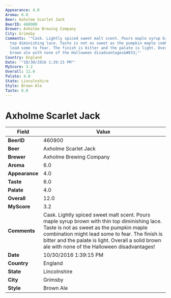 ```yaml
---
Appearance: 4.0
Aroma: 6.0
Beer: Axholme Scarlet Jack
BeerID: 460900
Brewer: Axholme Brewing Company
City: Grimsby
Comments: '"Cask. Lightly spiced sweet malt scent. Pours maple syrup brown with thin
  top diminishing lace. Taste is not as sweet as the pumpkin maple combination might
  lead some to fear. The finish is bitter and the palate is light. Overall a solid
  brown ale with none of the Halloween disadvantages&#033;"'
Country: England
Date: '"10/30/2016 1:39:15 PM"'
MyScore: 3.2
Overall: 12.0
Palate: 4.0
State: Lincolnshire
Style: Brown Ale
Taste: 6.0
---
```


# Axholme Scarlet Jack

| Field         | Value |
|---------------|-------|
| **BeerID** | 460900 |
| **Beer** | Axholme Scarlet Jack |
| **Brewer** | Axholme Brewing Company |
| **Aroma** | 6.0 |
| **Appearance** | 4.0 |
| **Taste** | 6.0 |
| **Palate** | 4.0 |
| **Overall** | 12.0 |
| **MyScore** | 3.2 |
| **Comments** | Cask. Lightly spiced sweet malt scent. Pours maple syrup brown with thin top diminishing lace. Taste is not as sweet as the pumpkin maple combination might lead some to fear. The finish is bitter and the palate is light. Overall a solid brown ale with none of the Halloween disadvantages&#033; |
| **Date** | 10/30/2016 1:39:15 PM |
| **Country** | England |
| **State** | Lincolnshire |
| **City** | Grimsby |
| **Style** | Brown Ale |

